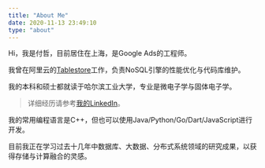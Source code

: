 ```yaml
---
title: "About Me"
date: 2020-11-13 23:49:10
type: "about"
---
```


Hi，我是付哲，目前居住在上海，是Google Ads的工程师。

我曾在阿里云的[Tablestore](https://cn.aliyun.com/product/ots)工作，负责NoSQL引擎的性能优化与代码库维护。

我的本科和硕士都就读于哈尔滨工业大学，专业是微电子学与固体电子学。

> 详细经历请参考[我的LinkedIn](https://www.linkedin.com/in/zhe-fu-323b9a7b/)。

我的常用编程语言是C++，但也可以使用Java/Python/Go/Dart/JavaScript进行开发。

目前我正在学习过去十几年中数据库、大数据、分布式系统领域的研究成果，以获得存储与计算融合的灵感。
